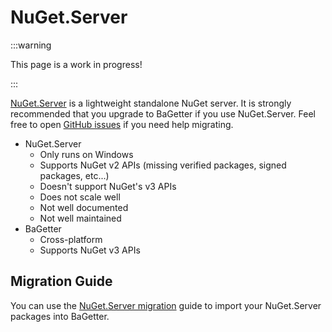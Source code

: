 # NuGet.Server

:::warning

This page is a work in progress!

:::

[NuGet.Server](https://github.com/NuGet/NuGet.Server) is a lightweight standalone NuGet server. It is strongly recommended that you upgrade to BaGetter if you use NuGet.Server. Feel free to open [GitHub issues](https://github.com/bagetter/BaGetter/issues) if you need help migrating.

* NuGet.Server
    * Only runs on Windows
    * Supports NuGet v2 APIs (missing verified packages, signed packages, etc...)
    * Doesn't support NuGet's v3 APIs
    * Does not scale well
    * Not well documented
    * Not well maintained
* BaGetter
    * Cross-platform
    * Supports NuGet v3 APIs

## Migration Guide

You can use the [NuGet.Server migration](../Import/nugetserver.md) guide to import your NuGet.Server packages into BaGetter.